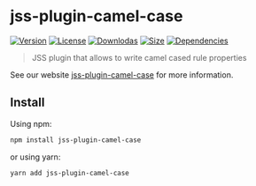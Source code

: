 # jss-plugin-camel-case

[![Version](https://img.shields.io/npm/v/jss-plugin-camel-case.svg?style=flat)](https://npmjs.org/package/jss-plugin-camel-case)
[![License](https://img.shields.io/npm/l/jss-plugin-camel-case.svg?style=flat)](https://github.com/cssinjs/jss/blob/master/LICENSE)
[![Downlodas](https://img.shields.io/npm/dm/jss-plugin-camel-case.svg?style=flat)](https://npmjs.org/package/jss-plugin-camel-case)
[![Size](https://img.shields.io/bundlephobia/minzip/jss-plugin-camel-case.svg?style=flat)](https://npmjs.org/package/jss-plugin-camel-case)
[![Dependencies](https://img.shields.io/david/cssinjs/jss.svg?path=packages%2Fjss-plugin-camel-case&style=flat)](https://npmjs.org/package/jss-plugin-camel-case)

> JSS plugin that allows to write camel cased rule properties

See our website [jss-plugin-camel-case](https://cssinjs.org/jss-plugin-camel-case?v=v10.8.0) for more information.

## Install

Using npm:

```sh
npm install jss-plugin-camel-case
```

or using yarn:

```sh
yarn add jss-plugin-camel-case
```
